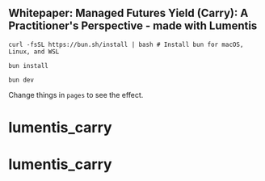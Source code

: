 ## Whitepaper: Managed Futures Yield (Carry): A Practitioner's Perspective - made with Lumentis

`curl -fsSL https://bun.sh/install | bash # Install bun for macOS, Linux, and WSL`

`bun install`

`bun dev`

Change things in `pages` to see the effect.
# lumentis_carry
# lumentis_carry
